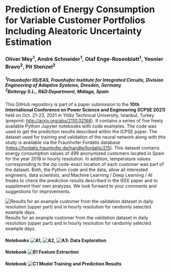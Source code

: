 # Prediction of Energy Consumption for Variable Customer Portfolios Including Aleatoric Uncertainty Estimation
### Oliver Mey<sup>1</sup>, André Schneider<sup>1</sup>, Olaf Enge-Rosenblatt<sup>1</sup>, Yesnier Bravo<sup>2</sup>, Pit Stenzel<sup>2</sup>
##### <sup>1</sup>Fraunhofer IIS/EAS, Fraunhofer Institute for Integrated Circuits, Division Engineering of Adaptive Systems, Dresden, Germany<br><sup>2</sup>Bettergy S.L., R&D Department, Málaga, Spain

This GitHub repository is part of a paper submission to the **10th International Conference on Power Science and Engineering (ICPSE 2021)** held on Oct. 21-23, 2021 in Yildiz Technical University, Istanbul, Turkey (preprint: http://arxiv.org/abs/2110.02166). It contains a series of five freely available Python Jupyter notebooks with code examples. The code was used to get the prediction results described within the ICPSE paper. The dataset used for training and validation of the neural network along with this study is available via the Fraunhofer Fordatis database (https://fordatis.fraunhofer.de/handle/fordatis/215). This dataset contains energy consumption values of 499 anonymized customers located in Spain for the year 2019 in hourly resolution. In addition, temperature values corresponding to the zip code-exact location of each customer was part of the dataset. Both, the Python code and the data, allow all interested engineers, data scientists, and Machine Learning / Deep Learning / AI freaks to check the prediction results described in the IEEE paper and to supplement their own analyzes. We look forward to your comments and suggestions for improvements.

![Results for an example customer from the validation dataset in daily resolution (upper part) and in hourly resolution for randomly selected example
days.](figures/figure_5.png)
Results for an example customer from the validation dataset in daily resolution (upper part) and in hourly resolution for randomly selected example
days.

#### Notebooks ![A1](notebooks/A1_DataExploration.ipynb), ![A2](notebooks/A2_DataExploration.ipynb), ![A3](notebooks/A3_DataExploration.ipynb): Data Exploration
#### Notebook ![B1 Feature Extraction](notebooks/B1_FeatureExtraction.ipynb)
#### Notebook ![C1 Model Training and Prediction Results](notebooks/C1_ModelTraining.ipynb)
